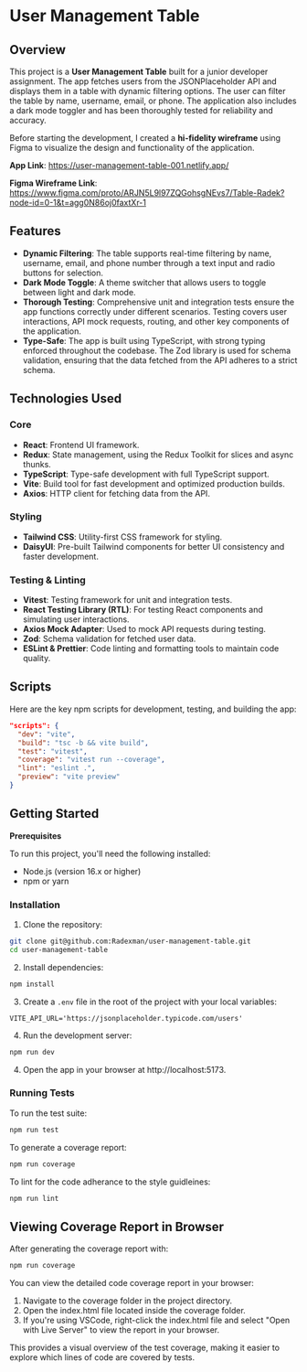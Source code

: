 # **User Management Table**

## **Overview**

This project is a **User Management Table** built for a junior developer assignment. The app fetches users from the JSONPlaceholder API and displays them in a table with dynamic filtering options. The user can filter the table by name, username, email, or phone. The application also includes a dark mode toggler and has been thoroughly tested for reliability and accuracy.

Before starting the development, I created a **hi-fidelity wireframe** using Figma to visualize the design and functionality of the application.

**App Link**: https://user-management-table-001.netlify.app/

**Figma Wireframe Link**: https://www.figma.com/proto/ARJN5L9l97ZQGohsgNEvs7/Table-Radek?node-id=0-1&t=agg0N86oj0faxtXr-1

## **Features**

- **Dynamic Filtering**: The table supports real-time filtering by name, username, email, and phone number through a text input and radio buttons for selection.
- **Dark Mode Toggle**: A theme switcher that allows users to toggle between light and dark mode.
- **Thorough Testing**: Comprehensive unit and integration tests ensure the app functions correctly under different scenarios. Testing covers user interactions, API mock requests, routing, and other key components of the application.
- **Type-Safe**: The app is built using TypeScript, with strong typing enforced throughout the codebase. The Zod library is used for schema validation, ensuring that the data fetched from the API adheres to a strict schema.

## **Technologies Used**

### **Core**

- **React**: Frontend UI framework.
- **Redux**: State management, using the Redux Toolkit for slices and async thunks.
- **TypeScript**: Type-safe development with full TypeScript support.
- **Vite**: Build tool for fast development and optimized production builds.
- **Axios**: HTTP client for fetching data from the API.

### **Styling**

- **Tailwind CSS**: Utility-first CSS framework for styling.
- **DaisyUI**: Pre-built Tailwind components for better UI consistency and faster development.

### **Testing & Linting**

- **Vitest**: Testing framework for unit and integration tests.
- **React Testing Library (RTL)**: For testing React components and simulating user interactions.
- **Axios Mock Adapter**: Used to mock API requests during testing.
- **Zod**: Schema validation for fetched user data.
- **ESLint & Prettier**: Code linting and formatting tools to maintain code quality.

## **Scripts**

Here are the key npm scripts for development, testing, and building the app:

```json
"scripts": {
  "dev": "vite",
  "build": "tsc -b && vite build",
  "test": "vitest",
  "coverage": "vitest run --coverage",
  "lint": "eslint .",
  "preview": "vite preview"
}
```

## **Getting Started**

**Prerequisites**

To run this project, you'll need the following installed:

- Node.js (version 16.x or higher)
- npm or yarn

### **Installation**

1. Clone the repository:

```bash
git clone git@github.com:Radexman/user-management-table.git
cd user-management-table
```

2. Install dependencies:

```bash
npm install
```

3. Create a `.env` file in the root of the project with your local variables:

```env
VITE_API_URL='https://jsonplaceholder.typicode.com/users'
```

4.  Run the development server:

```bash
npm run dev
```

4. Open the app in your browser at http://localhost:5173.

### **Running Tests**

To run the test suite:

```bash
npm run test
```

To generate a coverage report:

```bash
npm run coverage
```

To lint for the code adherance to the style guidleines:

```bash
npm run lint
```

## **Viewing Coverage Report in Browser**

After generating the coverage report with:

```bash
npm run coverage
```

You can view the detailed code coverage report in your browser:

1. Navigate to the coverage folder in the project directory.
2. Open the index.html file located inside the coverage folder.
3. If you're using VSCode, right-click the index.html file and select "Open with Live Server" to view the report in your browser.

This provides a visual overview of the test coverage, making it easier to explore which lines of code are covered by tests.
